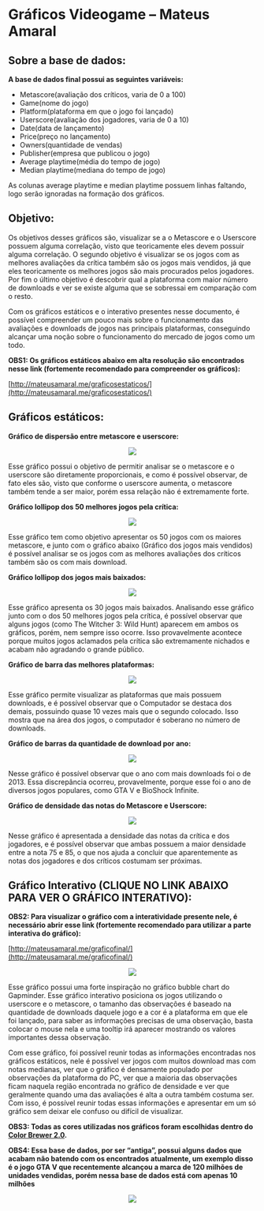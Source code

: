 # Gráficos Videogame – Mateus Amaral

## Sobre a base de dados:

**A base de dados final possui as seguintes variáveis:**

- Metascore(avaliação dos críticos, varia de 0 a 100)
- Game(nome do jogo)
- Platform(plataforma em que o jogo foi lançado)
- Userscore(avaliação dos jogadores, varia de 0 a 10)
- Date(data de lançamento)
- Price(preço no lançamento)
- Owners(quantidade de vendas)
- Publisher(empresa que publicou o jogo)
- Average playtime(média do tempo de jogo)
- Median playtime(mediana do tempo de jogo)

As colunas average playtime e median playtime possuem linhas faltando, logo serão ignoradas
na formação dos gráficos.

## Objetivo:

Os objetivos desses gráficos são, visualizar se a o Metascore e o Userscore possuem alguma
correlação, visto que teoricamente eles devem possuir alguma correlação. O segundo objetivo
é visualizar se os jogos com as melhores avaliações da crítica também são os jogos mais
vendidos, já que eles teoricamente os melhores jogos são mais procurados pelos jogadores. Por
fim o último objetivo é descobrir qual a plataforma com maior número de downloads e ver se
existe alguma que se sobressai em comparação com o resto.

Com os gráficos estáticos e o interativo presentes nesse documento, é possível compreender
um pouco mais sobre o funcionamento das avaliações e downloads de jogos nas principais
plataformas, conseguindo alcançar uma noção sobre o funcionamento do mercado de jogos
como um todo.

**OBS1: Os gráficos estáticos abaixo em alta resolução são encontrados nesse link (fortemente
recomendado para compreender os gráficos):**

[http://mateusamaral.me/graficosestaticos/](http://mateusamaral.me/graficosestaticos/)


## Gráficos estáticos:

**Gráfico de dispersão entre metascore e userscore:**

<p align="center">
  <img src="https://i.imgur.com/QLsqTIT.jpg">
</p>

Esse gráfico possui o objetivo de permitir analisar se o metascore e o userscore são diretamente
proporcionais, e como é possível observar, de fato eles são, visto que conforme o userscore
aumenta, o metascore também tende a ser maior, porém essa relação não é extremamente
forte.

**Gráfico lollipop dos 50 melhores jogos pela crítica:**

<p align="center">
  <img src="https://i.imgur.com/1mDSEgG.png">
</p>

Esse gráfico tem como objetivo apresentar os 50 jogos com os maiores metascore, e junto com
o gráfico abaixo (Gráfico dos jogos mais vendidos) é possível analisar se os jogos com as
melhores avaliações dos críticos também são os com mais download.

**Gráfico lollipop dos jogos mais baixados:**

<p align="center">
  <img src="https://i.imgur.com/yEhoWHs.png">
</p>

Esse gráfico apresenta os 30 jogos mais baixados. Analisando esse gráfico junto com o dos 50
melhores jogos pela crítica, é possível observar que alguns jogos (como The Witcher 3: Wild
Hunt) aparecem em ambos os gráficos, porém, nem sempre isso ocorre. Isso provavelmente
acontece porque muitos jogos aclamados pela crítica são extremamente nichados e acabam não
agradando o grande público.


**Gráfico de barra das melhores plataformas:**

<p align="center">
  <img src="https://i.imgur.com/BUcyM0b.jpg">
</p>

Esse gráfico permite visualizar as plataformas que mais possuem downloads, e é possível
observar que o Computador se destaca dos demais, possuindo quase 10 vezes mais que o
segundo colocado. Isso mostra que na área dos jogos, o computador é soberano no número de
downloads.


**Gráfico de barras da quantidade de download por ano:**

<p align="center">
  <img src="https://i.imgur.com/lEhWsx3.jpg">
</p>

Nesse gráfico é possível observar que o ano com mais downloads foi o de 2013. Essa discrepância
ocorreu, provavelmente, porque esse foi o ano de diversos jogos populares, como GTA V e
BioShock Infinite.


**Gráfico de densidade das notas do Metascore e Userscore:**

<p align="center">
  <img src="https://i.imgur.com/k1HGs4x.jpg">
</p>

Nesse gráfico é apresentada a densidade das notas da crítica e dos jogadores, e é possível
observar que ambas possuem a maior densidade entre a nota 75 e 85, o que nos ajuda a concluir
que aparentemente as notas dos jogadores e dos críticos costumam ser próximas.


## Gráfico Interativo (CLIQUE NO LINK ABAIXO PARA VER O GRÁFICO INTERATIVO):

**OBS2: Para visualizar o gráfico com a interatividade presente nele, é necessário abrir esse link
(fortemente recomendado para utilizar a parte interativa do gráfico):**

[http://mateusamaral.me/graficofinal/](http://mateusamaral.me/graficofinal/)

<p align="center">
  <a href="http://mateusamaral.me/graficofinal/" title="Redirect to dynamic graph">
      <img src="https://i.imgur.com/wth0wCd.jpg">
  </a>
</p>

Esse gráfico possui uma forte inspiração no gráfico bubble chart do Gapminder. Esse gráfico
interativo posiciona os jogos utilizando o userscore e o metascore, o tamanho das observações
é baseado na quantidade de downloads daquele jogo e a cor é a plataforma em que ele foi
lançado, para saber as informações precisas de uma observação, basta colocar o mouse nela e
uma tooltip irá aparecer mostrando os valores importantes dessa observação.

Com esse gráfico, foi possível reunir todas as informações encontradas nos gráficos
estáticos, nele é possível ver jogos com muitos download mas com notas medianas, ver que o
gráfico é densamente populado por observações da plataforma do PC, ver que a maioria das
observações ficam naquela região encontrada no gráfico de densidade e ver que geralmente
quando uma das avaliações é alta a outra também costuma ser. Com isso, é possível reunir todas
essas informações e apresentar em um só gráfico sem deixar ele confuso ou difícil de visualizar.

**OBS3: Todas as cores utilizadas nos gráficos foram escolhidas dentro do [Color Brewer 2.0](https://colorbrewer2.org/#type=sequential&scheme=BuGn&n=3).**

**OBS4: Essa base de dados, por ser “antiga”, possui alguns dados que acabam não batendo com
os encontrados atualmente, um exemplo disso é o jogo GTA V que recentemente alcançou a
marca de 120 milhões de unidades vendidas, porém nessa base de dados está com apenas 10
milhões**


<p align="center">
  <a href="http://mateusamaral.me" title="Redirect to dynamic graph">
    <img src="http://i.imgur.com/S7dFZjw.png/">
  </a>
</p>

